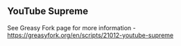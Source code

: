 YouTube Supreme
----------------

See Greasy Fork page for more information - https://greasyfork.org/en/scripts/21012-youtube-supreme
